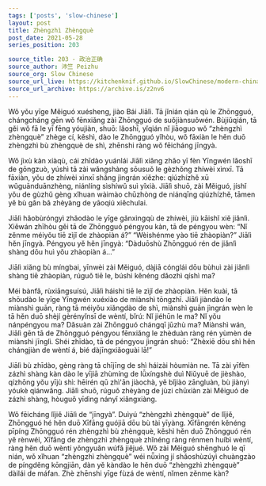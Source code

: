 ```yaml
---
tags: ['posts', 'slow-chinese']
layout: post
title: Zhèngzhì Zhèngquè 
post_date: 2021-05-28
series_position: 203

source_title: 203 - 政治正确
source_author: 沛竺 Peizhu
source_org: Slow Chinese
source_url_live: https://kitchenknif.github.io/SlowChinese/modern-china/203-zheng-zhi-zheng-que.html
source_url_archive: https://archive.is/z2nv6
---
```



Wǒ yǒu yīge Měiguó xuésheng, jiào Bái Jiālì. Tā jǐnián qián qù le Zhōngguó, chángcháng gēn wǒ fēnxiǎng zài Zhōngguó de suǒjiànsuǒwén. Bùjiǔqián, tā gěi wǒ fā le yī fēng yóujiàn, shuō: lǎoshī, yǐqián nǐ jiāoguo wǒ “zhèngzhì zhèngquè” zhège cí, kěshì, dào le Zhōngguó yǐhòu, wǒ fāxiàn le hěn duō zhèngzhì bù zhèngquè de shì, zhēnshi ràng wǒ fēicháng jīngyà. 

Wǒ jìxù kàn xiàqù, cái zhīdào yuánlái Jiālì xiǎng zhǎo yī fèn Yīngwén lǎoshī de gōngzuò, yúshì tā zài wǎngshàng sōusuǒ le gèzhǒng zhíwèi xìnxī. Tā fāxiàn, yǒu de zhíwèi xìnxī shǎng jìngrán xiězhe: qiúzhízhě xū wǔguānduānzhèng, niánlíng sìshíwǔ suì yǐxià. Jiālì shuō, zài Měiguó, jíshǐ yǒu de gùzhǔ gèng xǐhuan wàimào chūzhòng de niánqīng qiúzhízhě, tāmen yě bù gǎn bǎ zhèyàng de yāoqiú xiěchulai. 

Jiālì hǎobùróngyì zhǎodào le yīge gǎnxìngqù de zhíwèi, jiù kāishǐ xiě jiǎnlì. Xiěwán zhīhòu gěi tā de Zhōngguó péngyou kàn, tā de péngyou wèn: “Nǐ zěnme méiyǒu tiē zìjǐ de zhàopiàn á?” “Wèishénme yào tiē zhàopiàn?” Jiālì hěn jīngyà. Péngyou yě hěn jīngyà: “Dàduōshù Zhōngguó rén de jiǎnlì shàng dōu huì yǒu zhàopiàn á…” 

Jiālì xiǎng bù míngbai, yīnwèi zài Měiguó, dàjiā cónglái dōu bùhuì zài jiǎnlì shàng tiē zhàopiàn, rúguǒ tiē le, búshi kěnéng dǎozhì qíshì ma?

Méi bànfǎ, rùxiāngsuísú, Jiālì háishi tiē le zìjǐ de zhàopiàn. Hěn kuài, tā shōudào le yīge Yīngwén xuéxiào de miànshì tōngzhī. Jiālì jiàndào le miànshì guān, ràng tā méiyǒu xiǎngdào de shì, miànshì guān jìngrán wèn le tā hěn duō shèjí gèrényǐnsī de wèntí, bǐrú: Nǐ jiéhūn le ma? Nǐ yǒu nánpéngyou ma? Dǎsuàn zài Zhōngguó chángqī jūzhù ma? Miànshì wán, Jiālì gēn tā de Zhōngguó péngyou fēnxiǎng le zhèduàn ràng rén yùmèn de miànshì jīnglì. Shéi zhīdào, tā de péngyou jìngrán shuō: “Zhèxiē dōu shì hěn chángjiàn de wèntí á, bié dàjīngxiǎoguài lā!”

Jiālì bù zhīdào, gèng ràng tā chījīng de shì háizài hòumiàn ne. Tā zài yīfèn zázhì shàng kàn dào le yījiā zhùmíng de lǚxíngshè duì Niǔyuē de jièshào, qízhōng yǒu yījù shì: hēirén qū zhì'ān jiàochà, yě bǐjiào zāngluàn, bù jiànyì yóukè qiánwǎng. Jiālì shuō, rúguǒ zhèyàng de jùzi chūxiàn zài Měiguó de zázhì shàng, hòuguǒ yīdìng nányǐ xiǎngxiàng. 

Wǒ fēicháng lǐjiě Jiālì de “jīngyà”. Duìyú “zhèngzhì zhèngquè” de lǐjiě, Zhōngguó hé hěn duō Xīfāng guójiā dōu bù tài yīyàng. Xīfāngrén kěnéng pīpíng Zhōngguó rén zhèngzhì bù zhèngquè, kěshì hěn duō Zhōngguó rén yě rènwéi, Xīfāng de zhèngzhì zhèngquè zhǐnéng ràng rénmen huíbì wèntí, ràng hěn duō wèntí yǒngyuǎn wúfǎ jiějué. Wǒ zài Měiguó shēnghuó le qī nián, wǒ xǐhuan “zhèngzhì zhèngquè” wéi nǚxìng jí shǎoshùzúyì chuàngzào de píngděng kōngjiān, dàn yě kàndào le hěn duō “zhèngzhì zhèngquè” dàilái de máfan. Zhè zhēnshi yīge fùzá de wèntí, nǐmen zěnme kàn?